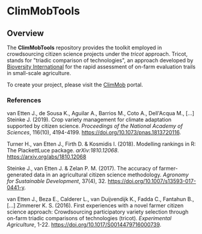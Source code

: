 
ClimMobTools
============

Overview
--------

The **ClimMobTools** repository provides the toolkit employed in crowdsourcing citizen science projects under the *tricot* approach. Tricot, stands for "triadic comparison of technologies", an approach developed by [Bioversity International](https://www.bioversityinternational.org/) for the rapid assessment of on-farm evaluation trails in small-scale agriculture.

To create your project, please visit the [ClimMob](https://climmob.net/blog/) portal.

### References

van Etten J., de Sousa K., Aguilar A., Barrios M., Coto A., Dell'Acqua M., \[...\] Steinke J. (2019). Crop variety management for climate adaptation supported by citizen science. *Proceedings of the National Academy of Sciences*, 116(10), 4194-4199. <https://doi.org/10.1073/pnas.1813720116>.

Turner H., van Etten J., Firth D. & Kosmidis I. (2018). Modelling rankings in R: The PlackettLuce package. *arXiv:1810.12068*. <https://arxiv.org/abs/1810.12068>

Steinke J., van Etten J. & Zelan P. M. (2017). The accuracy of farmer-generated data in an agricultural citizen science methodology. *Agronomy for Sustainable Development*, 37(4), 32. <https://doi.org/10.1007/s13593-017-0441-y>.

van Etten J., Beza E., Calderer L., van Duijvendijk K., Fadda C., Fantahun B., \[...\] Zimmerer K. S. (2016). First experiences with a novel farmer citizen science approach: Crowdsourcing participatory variety selection through on-farm triadic comparisons of technologies (tricot). *Experimental Agriculture*, 1-22. <https://doi.org/10.1017/S0014479716000739>.
